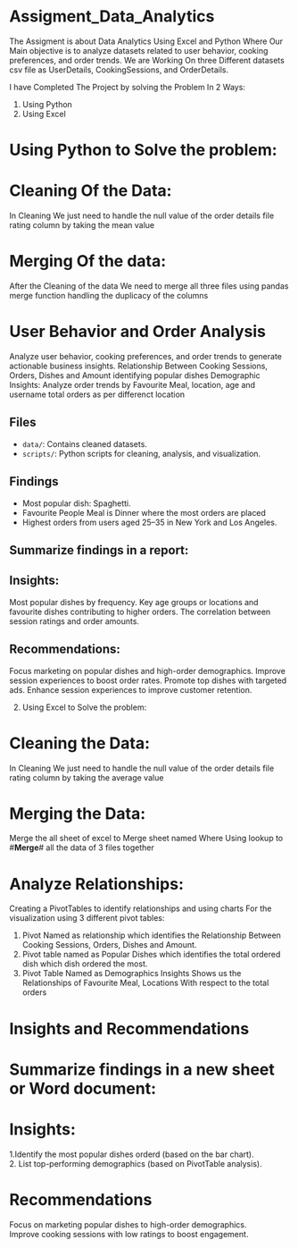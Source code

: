 # Assigment_Data_Analytics
The Assigment is about Data Analytics Using Excel and Python Where Our Main objective is to analyze datasets related to user behavior, cooking preferences, and order trends. We are Working On three Different datasets csv file as  UserDetails, CookingSessions, and OrderDetails.

I have Completed The Project by solving the Problem In 2 Ways:
1. Using Python
2. Using Excel

# Using Python to Solve the problem:

# Cleaning Of the Data:
In Cleaning We just need to handle the null value of the order details file rating column by taking the mean value
# Merging Of the data:
After the Cleaning of the data We need to merge all three files using pandas merge function handling the duplicacy of the columns
# User Behavior and Order Analysis
Analyze user behavior, cooking preferences, and order trends to generate actionable business insights.
Relationship Between Cooking Sessions, Orders, Dishes and Amount
identifying popular dishes
Demographic Insights: Analyze order trends by Favourite Meal, location, age and username total orders as per differenct location 
## Files
- `data/`: Contains cleaned datasets.
- `scripts/`: Python scripts for cleaning, analysis, and visualization.

## Findings
- Most popular dish: Spaghetti.
- Favourite People Meal is Dinner where the most orders are placed
- Highest orders from users aged 25–35 in New York and Los Angeles.

## Summarize findings in a report:
## Insights:
Most popular dishes by frequency.
Key age groups or locations and favourite dishes contributing to higher orders.
The correlation between session ratings and order amounts.
## Recommendations:
Focus marketing on popular dishes and high-order demographics.
Improve session experiences to boost order rates.
Promote top dishes with targeted ads.
Enhance session experiences to improve customer retention.

2. Using Excel to Solve the problem:
# Cleaning the Data:
In Cleaning We just need to handle the null value of the order details file rating column by taking the average value

# Merging the Data:
Merge the all sheet of excel to Merge sheet named Where Using lookup to #**Merge**# all the data of 3 files together

# Analyze Relationships:
Creating  a PivotTables to identify relationships and using charts For the visualization using 3 different pivot tables:
1. Pivot Named as relationship which identifies the Relationship Between Cooking Sessions, Orders, Dishes and Amount.
2. Pivot table named as Popular Dishes which identifies the total ordered dish which dish ordered the most.
3. Pivot Table Named as Demographics Insights Shows us the Relationships of Favourite Meal, Locations With respect to the total orders

# Insights and Recommendations
# Summarize findings in a new sheet or Word document:
# Insights:
1.Identify the most popular dishes orderd (based on the bar chart).				
2. List top-performing demographics (based on PivotTable analysis).			

# Recommendations				
Focus on marketing popular dishes to high-order demographics.				
Improve cooking sessions with low ratings to boost engagement.				


